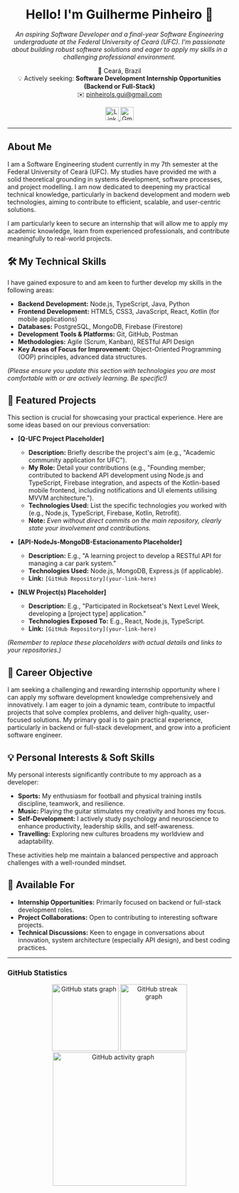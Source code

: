 <h1 align="center">Hello! I'm Guilherme Pinheiro 👋</h1>

<p align="center">
  <em>An aspiring Software Developer and a final-year Software Engineering undergraduate at the Federal University of Ceará (UFC). I'm passionate about building robust software solutions and eager to apply my skills in a challenging professional environment.</em>
</p>

<p align="center">
  📍 Ceará, Brazil <br>
  💡 Actively seeking: <strong>Software Development Internship Opportunities (Backend or Full-Stack)</strong> <br>
  ✉️ <a href="mailto:pinheirols.gui@gmail.com">pinheirols.gui@gmail.com</a>
</p>

<div align="center">
  <a href="https://www.linkedin.com/in/guilhermepls/" target="_blank">
    <img src="https://img.shields.io/static/v1?message=LinkedIn&logo=linkedin&label=&color=0077B5&logoColor=white&labelColor=&style=for-the-badge" height="30" alt="LinkedIn logo" />
  </a>
  <a href="mailto:pinheirols.gui@gmail.com" target="_blank">
    <img src="https://img.shields.io/static/v1?message=Email&logo=gmail&label=&color=D14836&logoColor=white&labelColor=&style=for-the-badge" height="30" alt="Gmail logo" />
  </a>
  </div>

---

## About Me

I am a Software Engineering student currently in my 7th semester at the Federal University of Ceará (UFC). My studies have provided me with a solid theoretical grounding in systems development, software processes, and project modelling. I am now dedicated to deepening my practical technical knowledge, particularly in backend development and modern web technologies, aiming to contribute to efficient, scalable, and user-centric solutions.

I am particularly keen to secure an internship that will allow me to apply my academic knowledge, learn from experienced professionals, and contribute meaningfully to real-world projects.

## 🛠️ My Technical Skills

I have gained exposure to and am keen to further develop my skills in the following areas:

* **Backend Development:** Node.js, TypeScript, Java, Python
* **Frontend Development:** HTML5, CSS3, JavaScript, React, Kotlin (for mobile applications)
* **Databases:** PostgreSQL, MongoDB, Firebase (Firestore)
* **Development Tools & Platforms:** Git, GitHub, Postman
* **Methodologies:** Agile (Scrum, Kanban), RESTful API Design
* **Key Areas of Focus for Improvement:** Object-Oriented Programming (OOP) principles, advanced data structures.

*(Please ensure you update this section with technologies you are most comfortable with or are actively learning. Be specific!)*

## 🚀 Featured Projects

This section is crucial for showcasing your practical experience. Here are some ideas based on our previous conversation:

* **[Q-UFC Project Placeholder]**
    * **Description:** Briefly describe the project's aim (e.g., "Academic community application for UFC").
    * **My Role:** Detail your contributions (e.g., "Founding member; contributed to backend API development using Node.js and TypeScript, Firebase integration, and aspects of the Kotlin-based mobile frontend, including notifications and UI elements utilising MVVM architecture.").
    * **Technologies Used:** List the specific technologies *you* worked with (e.g., Node.js, TypeScript, Firebase, Kotlin, Retrofit).
    * **Note:** *Even without direct commits on the main repository, clearly state your involvement and contributions.*

* **[API-NodeJs-MongoDB-Estacionamento Placeholder]**
    * **Description:** E.g., "A learning project to develop a RESTful API for managing a car park system."
    * **Technologies Used:** Node.js, MongoDB, Express.js (if applicable).
    * **Link:** `[GitHub Repository](your-link-here)`

* **[NLW Project(s) Placeholder]**
    * **Description:** E.g., "Participated in Rocketseat's Next Level Week, developing a [project type] application."
    * **Technologies Exposed To:** E.g., React, Node.js, TypeScript.
    * **Link:** `[GitHub Repository](your-link-here)`

*(Remember to replace these placeholders with actual details and links to your repositories.)*

## 🎯 Career Objective

I am seeking a challenging and rewarding internship opportunity where I can apply my software development knowledge comprehensively and innovatively. I am eager to join a dynamic team, contribute to impactful projects that solve complex problems, and deliver high-quality, user-focused solutions. My primary goal is to gain practical experience, particularly in backend or full-stack development, and grow into a proficient software engineer.

## 💡 Personal Interests & Soft Skills

My personal interests significantly contribute to my approach as a developer:
* **Sports:** My enthusiasm for football and physical training instils discipline, teamwork, and resilience.
* **Music:** Playing the guitar stimulates my creativity and hones my focus.
* **Self-Development:** I actively study psychology and neuroscience to enhance productivity, leadership skills, and self-awareness.
* **Travelling:** Exploring new cultures broadens my worldview and adaptability.

These activities help me maintain a balanced perspective and approach challenges with a well-rounded mindset.

## 🤝 Available For

* **Internship Opportunities:** Primarily focused on backend or full-stack development roles.
* **Project Collaborations:** Open to contributing to interesting software projects.
* **Technical Discussions:** Keen to engage in conversations about innovation, system architecture (especially API design), and best coding practices.

---

### GitHub Statistics

<div align="center">
  <img src="https://github-readme-stats.vercel.app/api?username=guilhermepls&hide_title=false&hide_rank=false&show_icons=true&include_all_commits=true&count_private=true&disable_animations=false&theme=tokyonight&locale=en&hide_border=false&order=1" height="150" alt="GitHub stats graph"  />
  <img src="https://streak-stats.demolab.com?user=guilhermepls&locale=en&mode=daily&theme=tokyonight&hide_border=false&border_radius=5&order=3" height="150" alt="GitHub streak graph"  />
  <img src="https://github-readme-activity-graph.vercel.app/graph?username=guilhermepls&radius=16&theme=tokyo-night&area=true&order=5" height="300" alt="GitHub activity graph"  />
  </div>
